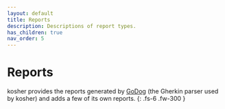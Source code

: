 ```yaml
---
layout: default
title: Reports
description: Descriptions of report types.
has_children: true
nav_order: 5
---
```


# Reports

kosher provides the reports generated by [GoDog](https://github.com/DATA-DOG/godog) (the Gherkin parser used by kosher) and adds a few of its own reports.
{: .fs-6 .fw-300 }